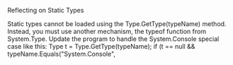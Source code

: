 Reflecting on Static Types

Static types cannot be loaded using the Type.GetType(typeName)
method. Instead, you must use another mechanism, the typeof function from System.Type. Update the
program to handle the System.Console special case like this:
Type t = Type.GetType(typeName);
if (t == null && typeName.Equals("System.Console",


